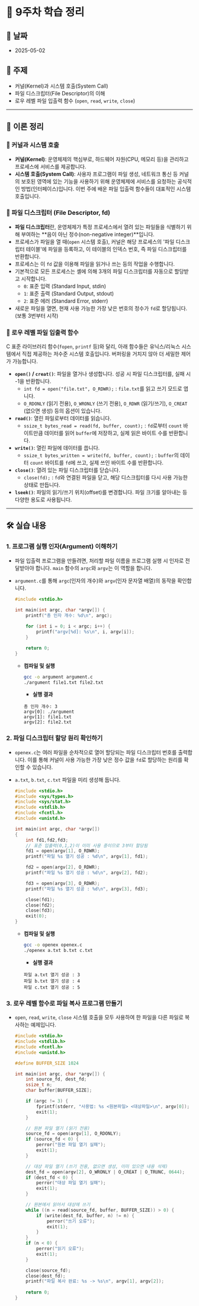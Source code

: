 # 📝 9주차 학습 정리

## 📅 날짜
- 2025-05-02

## 📌 주제
- 커널(Kernel)과 시스템 호출(System Call)
- 파일 디스크립터(File Descriptor)의 이해
- 로우 레벨 파일 입출력 함수 (`open`, `read`, `write`, `close`)

---

## 📖 이론 정리

### 🔹 커널과 시스템 호출
- **커널(Kernel)**: 운영체제의 핵심부로, 하드웨어 자원(CPU, 메모리 등)을 관리하고 프로세스에 서비스를 제공합니다.
- **시스템 호출(System Call)**: 사용자 프로그램이 파일 생성, 네트워크 통신 등 커널의 보호된 영역에 있는 기능을 사용하기 위해 운영체제에 서비스를 요청하는 공식적인 방법(인터페이스)입니다. 이번 주에 배운 파일 입출력 함수들이 대표적인 시스템 호출입니다.

### 🔹 파일 디스크립터 (File Descriptor, fd)
- **파일 디스크립터**란, 운영체제가 특정 프로세스에서 열려 있는 파일들을 식별하기 위해 부여하는 **음이 아닌 정수(non-negative integer)**입니다.
- 프로세스가 파일을 열 때(`open` 시스템 호출), 커널은 해당 프로세스의 '파일 디스크립터 테이블'에 파일을 등록하고, 이 테이블의 인덱스 번호, 즉 파일 디스크립터를 반환합니다.
- 프로세스는 이 `fd` 값을 이용해 파일을 읽거나 쓰는 등의 작업을 수행합니다.
- 기본적으로 모든 프로세스는 셸에 의해 3개의 파일 디스크립터를 자동으로 할당받고 시작합니다.
  - `0`: 표준 입력 (Standard Input, stdin)
  - `1`: 표준 출력 (Standard Output, stdout)
  - `2`: 표준 에러 (Standard Error, stderr)
- 새로운 파일을 열면, 현재 사용 가능한 가장 낮은 번호의 정수가 `fd`로 할당됩니다. (보통 3번부터 시작)

### 🔹 로우 레벨 파일 입출력 함수
C 표준 라이브러리 함수(`fopen`, `printf` 등)와 달리, 아래 함수들은 유닉스/리눅스 시스템에서 직접 제공하는 저수준 시스템 호출입니다. 버퍼링을 거치지 않아 더 세밀한 제어가 가능합니다.

- **`open()` / `creat()`**: 파일을 열거나 생성합니다. 성공 시 파일 디스크립터를, 실패 시 -1을 반환합니다.
  - `int fd = open("file.txt", O_RDWR);` : `file.txt`를 읽고 쓰기 모드로 엽니다.
  - `O_RDONLY` (읽기 전용), `O_WRONLY` (쓰기 전용), `O_RDWR` (읽기/쓰기), `O_CREAT` (없으면 생성) 등의 옵션이 있습니다.
- **`read()`**: 열린 파일로부터 데이터를 읽습니다.
  - `ssize_t bytes_read = read(fd, buffer, count);` : `fd`로부터 `count` 바이트만큼 데이터를 읽어 `buffer`에 저장하고, 실제 읽은 바이트 수를 반환합니다.
- **`write()`**: 열린 파일에 데이터를 씁니다.
  - `ssize_t bytes_written = write(fd, buffer, count);` : `buffer`의 데이터 `count` 바이트를 `fd`에 쓰고, 실제 쓰인 바이트 수를 반환합니다.
- **`close()`**: 열려 있는 파일 디스크립터를 닫습니다.
  - `close(fd);` : `fd`와 연결된 파일을 닫고, 해당 디스크립터를 다시 사용 가능한 상태로 만듭니다.
- **`lseek()`**: 파일의 읽기/쓰기 위치(offset)를 변경합니다. 파일 크기를 알아내는 등 다양한 용도로 사용됩니다.

---

## 🛠️ 실습 내용

### 1. 프로그램 실행 인자(Argument) 이해하기
- 파일 입출력 프로그램을 만들려면, 처리할 파일 이름을 프로그램 실행 시 인자로 전달받아야 합니다. `main` 함수의 `argc`와 `argv`는 이 역할을 합니다.
- `argument.c`를 통해 `argc`(인자의 개수)와 `argv`(인자 문자열 배열)의 동작을 확인합니다.

  ```c
  #include <stdio.h>
  
  int main(int argc, char *argv[]) {
      printf("총 인자 개수: %d\n", argc);
      
      for (int i = 0; i < argc; i++) {
          printf("argv[%d]: %s\n", i, argv[i]);
      }
  
      return 0;
  }
  ```
  - **컴파일 및 실행**
    ```bash
    gcc -o argument argument.c
    ./argument file1.txt file2.txt
    ```
    - **실행 결과**
    ```
    총 인자 개수: 3
    argv[0]: ./argument
    argv[1]: file1.txt
    argv[2]: file2.txt
    ```

### 2. 파일 디스크립터 할당 원리 확인하기
- `openex.c`는 여러 파일을 순차적으로 열어 할당되는 파일 디스크립터 번호를 출력합니다. 이를 통해 커널이 사용 가능한 가장 낮은 정수 값을 `fd`로 할당하는 원리를 확인할 수 있습니다.
- `a.txt`, `b.txt`, `c.txt` 파일을 미리 생성해 둡니다.

  ```c
  #include <stdio.h>
  #include <sys/types.h>
  #include <sys/stat.h>
  #include <stdlib.h>
  #include <fcntl.h>
  #include <unistd.h>
  
  int main(int argc, char *argv[])
  {
      int fd1,fd2,fd3;
      // 표준 입출력(0,1,2)이 이미 사용 중이므로 3부터 할당됨
      fd1 = open(argv[1], O_RDWR);
      printf("파일 %s 열기 성공 : %d\n", argv[1], fd1);
  
      fd2 = open(argv[2], O_RDWR);
      printf("파일 %s 열기 성공 : %d\n", argv[2], fd2);
  
      fd3 = open(argv[3], O_RDWR);
      printf("파일 %s 열기 성공 : %d\n", argv[3], fd3);
  
      close(fd1);
      close(fd2);
      close(fd3);
      exit(0);
  }
  ```
  - **컴파일 및 실행**
    ```bash
    gcc -o openex openex.c
    ./openex a.txt b.txt c.txt
    ```
    - **실행 결과**
    ```
    파일 a.txt 열기 성공 : 3
    파일 b.txt 열기 성공 : 4
    파일 c.txt 열기 성공 : 5
    ```

### 3. 로우 레벨 함수로 파일 복사 프로그램 만들기
- `open`, `read`, `write`, `close` 시스템 호출을 모두 사용하여 한 파일을 다른 파일로 복사하는 예제입니다.

  ```c
  #include <stdio.h>
  #include <stdlib.h>
  #include <fcntl.h>
  #include <unistd.h>

  #define BUFFER_SIZE 1024

  int main(int argc, char *argv[]) {
      int source_fd, dest_fd;
      ssize_t n;
      char buffer[BUFFER_SIZE];

      if (argc != 3) {
          fprintf(stderr, "사용법: %s <원본파일> <대상파일>\n", argv[0]);
          exit(1);
      }

      // 원본 파일 열기 (읽기 전용)
      source_fd = open(argv[1], O_RDONLY);
      if (source_fd < 0) {
          perror("원본 파일 열기 실패");
          exit(1);
      }

      // 대상 파일 열기 (쓰기 전용, 없으면 생성, 이미 있으면 내용 삭제)
      dest_fd = open(argv[2], O_WRONLY | O_CREAT | O_TRUNC, 0644);
      if (dest_fd < 0) {
          perror("대상 파일 열기 실패");
          exit(1);
      }

      // 원본에서 읽어서 대상에 쓰기
      while ((n = read(source_fd, buffer, BUFFER_SIZE)) > 0) {
          if (write(dest_fd, buffer, n) != n) {
              perror("쓰기 오류");
              exit(1);
          }
      }
      if (n < 0) {
          perror("읽기 오류");
          exit(1);
      }

      close(source_fd);
      close(dest_fd);
      printf("파일 복사 완료: %s -> %s\n", argv[1], argv[2]);
      
      return 0;
  }